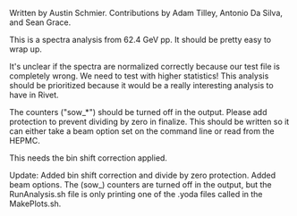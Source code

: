 Written by Austin Schmier.  Contributions by Adam Tilley, Antonio Da Silva, and Sean Grace.

This is a spectra analysis from 62.4 GeV pp.  It should be pretty easy to wrap up.

It's unclear if the spectra are normalized correctly because our test file is completely wrong.  We need to test with higher statistics!  This analysis should be prioritized because it would be a really interesting analysis to have in Rivet.

The counters ("sow_*") should be turned off in the output.
Please add protection to prevent dividing by zero in finalize.
This should be written so it can either take a beam option set on the command line or read from the HEPMC.

This needs the bin shift correction applied.

Update: Added bin shift correction and divide by zero protection. Added beam options. The (sow_) counters are turned off in the output, but the RunAnalysis.sh file is only printing one of the .yoda files called in the MakePlots.sh.